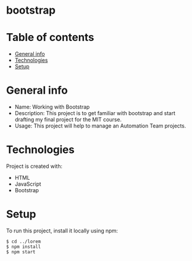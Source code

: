 # bootstrap
# Table of contents
* [General info](#general-info)
* [Technologies](#technologies)
* [Setup](#setup)

# General info
* Name: Working with Bootstrap
* Description: This project is to get familiar with bootstrap and start drafting my final project for the MIT course.
* Usage: This project will help to manage an Automation Team projects.
	
# Technologies
Project is created with:
* HTML
* JavaScript
* Bootstrap
	
# Setup
To run this project, install it locally using npm:

```
$ cd ../lorem
$ npm install
$ npm start
```